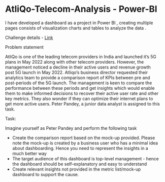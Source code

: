 # AtliQo-Telecom-Analysis - Power-BI
I have developed a dashboard as a project in Power BI , creating multiple pages consists of  visualization charts and  tables to analyze the data .

Challenge details - [Link](https://codebasics.io/event/codebasics-resume-project-challenge)

Problem statement

AtliQo is one of the leading telecom providers in India and launched it’s 5G plans in May 2022 along with other telecom providers.
However, the management noticed a decline in their active users and revenue growth post 5G launch in May 2022. Atliqo’s business director requested their analytics team to provide a comparison report of KPIs between pre and post-periods of the 5G launch. The management is keen to compare the performance between these periods and get insights which would enable them to make informed decisions to recover their active user rate and other key metrics. They also wonder if they can optimize their internet plans to get more active users.  Peter Pandey, a junior data analyst is assigned to this task.

Task:  

Imagine yourself as Peter Pandey and perform the following task
- Create the comparison report based on the mock-up provided. Please note the mock-up  is created by a business user who has a minimal idea about dashboarding. Hence you need to represent the insights in a much better way
- The target audience of this dashboard is top-level management - hence the dashboard should be self-explanatory and easy to understand
- Create relevant insights not provided in the metric list/mock-up dashboard to support the cause.





